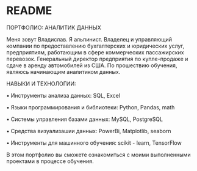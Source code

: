 # README

ПОРТФОЛИО: АНАЛИТИК ДАННЫХ

Меня зовут Владислав. Я альпинист. Владелец и управляющий компании по предоставлению бухгалтерских и юридических услуг, предприятиям, работающим в сфере коммерческих пассажирских перевозок. Генеральный директор предприятия по купле-продаже и сдаче в аренду автомобилей из США. По прошествию обучения, являюсь начинающим аналитиком данных.




НАВЫКИ И ТЕХНОЛОГИИ:

• Инструменты анализа данных: SQL, Excel

• Языки программирования и библиотеки: Python, Pandas, math 

• Системы управления базами данных: MySQL, PostgreSQL 

• Средства визуализашии данных: PowerBi, Matplotlib, seaborn 

• Инструменты для машинного обучения: sсikit - learn, TensorFlow





В этом портфолио вы сможете ознакомиться с моими выполненными проектами в процессе обучения.

